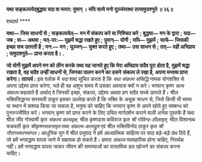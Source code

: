 **यथा सङ्कल्पयेद्बुद्ध्या यदा वा मत्पर: पुमान् ।** **मयि सत्ये मनो युञ्जंस्तथा तत्समुपाश्नुते ॥ २६॥** 

शब्दार्थ **** 

**यथा—** **जिस साधनों से** **; सङ्कल्पयेत्—** **मन में संकल्प करे या निश्चित करे** **; बुद्ध्या—** **मन के द्वारा** **; यदा—** **जब** **; वा—** **अथवा** **;** **मत्-पर:—** **मुझमें श्रद्धा रखते हुए** **; पुमान्—** **योगी** **; मयि—** **मुझमें** **; सत्ये—** **जिसकी इच्छा सच उतरती है** **; मन:—** **मन** **; युञ्जन्—** **युक्त करते हुए** **; तथा—** **उस साधन से** **; तत्—** **वही अभिप्राय** **; समुपाश्नुते—** **प्राप्त करता है।** **.** 

**जो योगी मुझमें अपने मन को लीन करके तथा यह जानते हुए कि मेरा अभिप्राय सदैव पूरा** **होता है, मुझमें श्रद्धा रखता है, वह सदैव उन्हीं साधनों से, जिनका पालन करने का उसने** **संकल्प ले रखा है, अपना मन्तव्य प्राप्त करेगा।** **तात्पर्य :** इस श्लोक में *यदा* शब्द सूचित करता है कि *यथा संकल्प संसिद्धि* नामक योगशक्ति से अपना उद्देश्य प्राप्त करेगा, भले ही वह अशुभ समय में उसका अवयास क्यों न करे। भगवान् कृष्ण *सत्य संकल्प* कहलाते हैं अर्थात् वे जिनकी इच्छा, संकल्प, उद्देश्य अथवा प्रण सदैव सच्चे उतरते हैं। श्रील भक्तिसिद्धान्त सरस्वती ठाकुर इसका उल्लेख करते हैं कि भक्ति के अचूक साधन से, जिसे किसी भी समय या स्थान में सश्पन्न किया जा सकता है, मनुष्य को चाहिए कि भगवान् कृष्ण से अपने खोये हुए सश्बन्ध को पुनरुज्जीवित करे। भगवान् कृष्ण को प्राप्त करने के लिए उचित मार्गदर्शन कराने वाली अनेक पुस्तकें हैं यथा श्रील जीव गोस्वामी कृत *संकल्प कल्पवृक्ष,* श्रील कृष्णदास कविराज कृत *श्री गोविन्द-लीलामृत,* श्रील विश्वनाथ चक्रवर्ती कृत *श्रीकृष्णभावनामृत* तथा *संकल्प-कल्पद्रुम* एवं श्रील भक्तिविनोद ठाकुर कृत *श्री गौरांगस्मरणमंगल।* आधुनिक युग में श्रील प्रभुपाद ने हमें आध्यात्मिक साहित्य पर साठ बड़े-बड़े ग्रंथ दिये हैं, जो हमें भगवद्धाम वापस जाने में सहायक हो सकते हैं। हमारा *संकल्प* व्यावहारिक होना चाहिए, निरर्थक नहीं। हमें भगवद्धाम वापस जाकर जीवन की समस्याओं का वास्तविक हल खोजने का संकल्प करना चाहिए।  